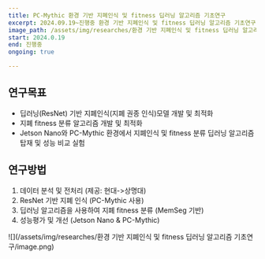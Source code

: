 ```yaml
---
title: PC-Mythic 환경 기반 지폐인식 및 fitness 딥러닝 알고리즘 기초연구
excerpt: 2024.09.19~진행중 환경 기반 지폐인식 및 fitness 딥러닝 알고리즘 기초연구, 현대 MIB, 파이브웍스 #연도 제목 기관
image_path: /assets/img/researches/환경 기반 지폐인식 및 fitness 딥러닝 알고리즘 기초연구/image.png #연구 제목
start: 2024.0.19
end: 진행중
ongoing: true

---
```


## 연구목표

- 딥러닝(ResNet) 기반 지폐인식(지폐 권종 인식)모델 개발 및 최적화
- 지폐 fitness 분류 알고리즘 개발 및 최적화
- Jetson Nano와 PC-Mythic 환경에서 지폐인식 및 fitness 분류 딥러닝 알고리즘 탑재 및 성능 비교 실험



## 연구방법
1. 데이터 분석 및 전처리 
(제공: 현대->상명대)
2. ResNet 기반 지폐 인식
(PC-Mythic 사용)
3. 딥러닝 알고리즘을 사용하여 지폐 fitness 분류
(MemSeg 기반)
4. 성능평가 및 개선
(Jetson Nano & PC-Mythic)


![](/assets/img/researches/환경 기반 지폐인식 및 fitness 딥러닝 알고리즘 기초연구/image.png)
 
